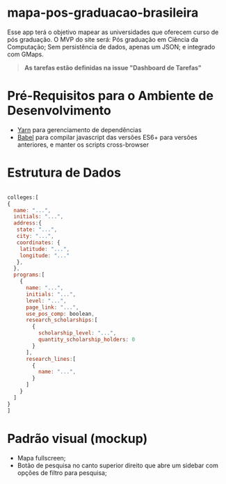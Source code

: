 # mapa-pos-graduacao-brasileira
Esse app terá o objetivo mapear as universidades que oferecem curso de pós graduação. O MVP do site será: Pós graduação em Ciência da Computação; Sem persistência de dados, apenas um JSON; e integrado com GMaps.

> **As tarefas estão definidas na issue "Dashboard de Tarefas"**

# Pré-Requisitos para o Ambiente de Desenvolvimento
- [Yarn](https://yarnpkg.com/pt-BR/) para gerenciamento de dependências
- [Babel](https://babeljs.io/) para compilar javascript das versões ES6+ para versões anteriores, e manter os scripts cross-browser

# Estrutura de Dados
```javascript

colleges:[
{
  name: "...",
  initials: "...",
  address:{
   state: "...",
   city: "...",
   coordinates: {
    latitude: "...",
    longitude: "..."
   },
  },
  programs:[
    {
      name: "...",
      initials: "...",
      level: "...",
      page_link: "...",
      use_pos_comp: boolean,
      research_scholarships:[
        {
          scholarship_level: "...",
          quantity_scholarship_holders: 0
        }
      ],
      research_lines:[
        {
          name: "...",
        }
      ]
    }
  ]
}
]

```

# Padrão visual (mockup)

- Mapa fullscreen;
- Botão de pesquisa no canto superior direito que abre um sidebar com opções de filtro para pesquisa;
